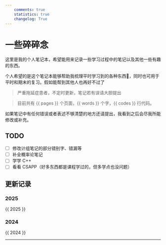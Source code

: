 ```yaml
---
    comments: true
    statistics: true
    changelog: True
---
```


# 一些碎碎念

这里是我的个人笔记本，希望能用来记录一些学习过程中的笔记以及其他一些有趣的东西。

个人希望的是这个笔记本能够帮助我梳理平时学习到的各种东西🧐，同时也可用于平时和期末的复习。假如能帮到其他人也再好不过了

> 严重拖延症患者，不定时更新，笔记若有误请大胆提出

> 目前共有 {{ pages }} 个页面，{{ words }} 个字，{{ codes }} 行代码。

如果笔记中有任何错误或者表述不够清楚的地方还请提出，我看到之后会尽我所能修改或补充。

## TODO 

- [ ] 修改计组笔记的部分错别字、错漏等
- [ ] 补全概率论笔记
- [ ] 学学 C++
- [ ] 看看 CSAPP（好多东西都是课程学过的，但多学点也没问题）

## 更新记录

### 2025

{{ 2025 }}

### 2024  
{{ 2024 }}

---  
